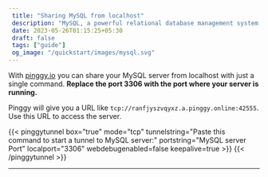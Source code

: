 ```yaml
---
 title: "Sharing MySQL from localhost"
 description: "MySQL, a powerful relational database management system, is widely acclaimed for its robustness and flexibility." 
 date: 2023-05-26T01:15:25+05:30 
 draft: false 
 tags: ["guide"]
 og_image: "/quickstart/images/mysql.svg"
---
```


With [pinggy.io](https://pinggy.io) you can share your MySQL server from localhost with just a single command. **Replace the port 3306 with the port where your server is running.**

Pinggy will give you a URL like `tcp://ranfjyszvqyxz.a.pinggy.online:42555`. Use this URL to access the server.

{{< pinggytunnel box="true" mode="tcp" tunnelstring="Paste this command to start a tunnel to MySQL server:" portstring="MySQL server Port" localport="3306" webdebugenabled=false keepalive=true >}}
{{< /pinggytunnel >}}

<hr>

